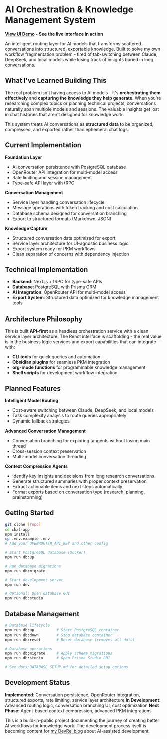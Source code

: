 # AI Orchestration & Knowledge Management System

**[View UI Demo](https://ai-workflow-engine.vercel.app/) - See the live interface in action**

An intelligent routing layer for AI models that transforms scattered conversations into structured, exportable knowledge. Built to solve my own workflow fragmentation problem - tired of tab-switching between Claude, DeepSeek, and local models while losing track of insights buried in long conversations.

## What I've Learned Building This

The real problem isn't having access to AI models - it's **orchestrating them effectively** and **capturing the knowledge they help generate**. When you're researching complex topics or planning technical projects, conversations naturally span multiple models and sessions. The valuable insights get lost in chat histories that aren't designed for knowledge work.

This system treats AI conversations as **structured data** to be organized, compressed, and exported rather than ephemeral chat logs.

## Current Implementation

**Foundation Layer**

- AI conversation persistence with PostgreSQL database
- OpenRouter API integration for multi-model access
- Rate limiting and session management
- Type-safe API layer with tRPC

**Conversation Management**

- Service layer handling conversation lifecycle
- Message operations with token tracking and cost calculation
- Database schema designed for conversation branching
- Export to structured formats (Markdown, JSON)

**Knowledge Capture**

- Structured conversation data optimized for export
- Service layer architecture for UI-agnostic business logic
- Export system ready for PKM workflows
- Clean separation of concerns with dependency injection

## Technical Implementation

- **Backend**: Next.js + tRPC for type-safe APIs
- **Database**: PostgreSQL with Prisma ORM
- **AI Integration**: OpenRouter API for multi-model access
- **Export System**: Structured data optimized for knowledge management tools

## Architecture Philosophy

This is built **API-first** as a headless orchestration service with a clean service layer architecture. The React interface is scaffolding - the real value is in the business logic services and export capabilities that can integrate with:

- **CLI tools** for quick queries and automation
- **Obsidian plugins** for seamless PKM integration
- **org-mode functions** for programmable knowledge management
- **Shell scripts** for development workflow integration

## Planned Features

**Intelligent Model Routing**

- Cost-aware switching between Claude, DeepSeek, and local models
- Task complexity analysis to route queries appropriately
- Dynamic fallback strategies

**Advanced Conversation Management**

- Conversation branching for exploring tangents without losing main thread
- Cross-session context preservation
- Multi-model conversation threading

**Context Compression Agents**

- Identify key insights and decisions from long research conversations
- Generate structured summaries with proper context preservation
- Extract actionable items and next steps automatically
- Format exports based on conversation type (research, planning, brainstorming)

## Getting Started

```bash
git clone [repo]
cd chat-app
npm install
cp .env.example .env
# Add your OPENROUTER_API_KEY and other config

# Start PostgreSQL database (Docker)
npm run db:up

# Run database migrations
npm run db:migrate

# Start development server
npm run dev

# Optional: Open database GUI
npm run db:studio
```

## Database Management

```bash
# Database lifecycle
npm run db:up          # Start PostgreSQL container
npm run db:down        # Stop database container
npm run db:reset       # Reset database (removes all data)

# Database operations
npm run db:migrate     # Apply schema migrations
npm run db:studio      # Open Prisma Studio GUI

# See docs/DATABASE_SETUP.md for detailed setup options
```

## Development Status

**Implemented**: Conversation persistence, OpenRouter integration, structured exports, rate limiting, service layer architecture
**In Development**: Advanced routing logic, conversation branching UI, cost optimization
**Next Phase**: Agent-based context compression, advanced PKM integrations

This is a build-in-public project documenting the journey of creating better AI workflows for knowledge work. The development process itself is becoming content for [my DevRel blog](https://the-hacker-screen.ghost.io) about AI-assisted development.
